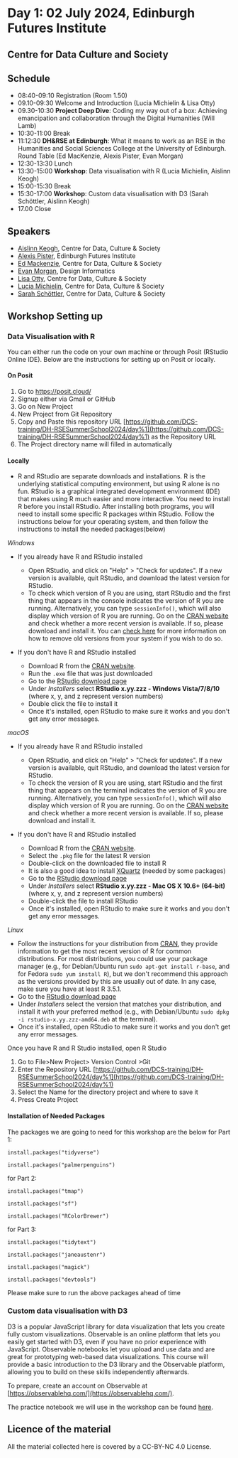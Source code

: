 # Day 1: 02 July 2024, Edinburgh Futures Institute

## Centre for Data Culture and Society

## Schedule

- 08:40-09:10 Registration (Room 1.50)
- 09.10-09:30 Welcome and Introduction (Lucia Michielin & Lisa Otty)
- 09.30-10:30 **Project Deep Dive**: Coding my way out of a box: Achieving emancipation and collaboration through the Digital Humanities (Will Lamb)
- 10:30-11:00 Break
- 11:12:30 **DH&RSE at Edinburgh**: What it means to work as an RSE in the Humanities and Social Sciences College at the University of Edinburgh. Round Table (Ed MacKenzie, Alexis Pister, Evan Morgan)
- 12:30-13:30 Lunch
- 13:30-15:00 **Workshop**: Data visualisation with R (Lucia Michielin, Aislinn Keogh)
- 15:00-15:30 Break
- 15:30-17:00 **Workshop**: Custom data visualisation with D3 (Sarah Schöttler, Aislinn Keogh)
- 17.00 Close

## Speakers

- [Aislinn Keogh](https://aislinnkeogh.github.io/), Centre for Data, Culture & Society
- [Alexis Pister](https://efi.ed.ac.uk/people/alexis-pister/), Edinburgh Futures Institute
- [Ed Mackenzie](https://efi.ed.ac.uk/people/ed-mackenzie/), Centre for Data, Culture & Society
- [Evan Morgan](https://www.designinformatics.org/person/evan-morgan/), Design Informatics
- [Lisa Otty](https://efi.ed.ac.uk/people/lisa-otty/), Centre for Data, Culture & Society
- [Lucia Michielin](https://efi.ed.ac.uk/people/lucia-michielin/), Centre for Data, Culture & Society
- [Sarah Schöttler](https://sarahschoettler.com/), Centre for Data, Culture & Society

## Workshop Setting up

### Data Visualisation with R

You can either run the code on your own machine or through Posit (RStudio Online IDE).
Below are the instructions for setting up on Posit or locally.

#### On Posit

1. Go to https://posit.cloud/
2. Signup either via Gmail or GitHub
3. Go on New Project
4. New Project from Git Repository
5. Copy and Paste this repository URL [https://github.com/DCS-training/DH-RSESummerSchool2024/day%1](https://github.com/DCS-training/DH-RSESummerSchool2024/day%1) as the Repository URL
6. The Project directory name will filled in automatically

#### Locally

- R and RStudio are separate downloads and installations. R is the underlying statistical computing environment, but using R alone is no fun. RStudio is a graphical integrated development environment (IDE) that makes using R much easier and more interactive. You need to install R before you install RStudio. After installing both programs, you will need to install some specific R packages within RStudio. Follow the instructions below for your operating system, and then follow the instructions to install the needed packages(below)

_Windows_

- If you already have R and RStudio installed

  - Open RStudio, and click on "Help" > "Check for updates". If a new version is available, quit RStudio, and download the latest version for RStudio.
  - To check which version of R you are using, start RStudio and the first thing that appears in the console indicates the version of R you are running. Alternatively, you can type `sessionInfo()`, which will also display which version of R you are running. Go on the [CRAN website](https://cran.r-project.org/bin/windows/base/) and check whether a more recent version is available. If so, please download and install it. You can [check here](https://cran.r-project.org/bin/windows/base/rw-FAQ.html#How-do-I-UNinstall-R_003f) for more information on how to remove old versions from your system if you wish to do so.

- If you don't have R and RStudio installed

  - Download R from the [CRAN website](https://cran.r-project.org/bin/windows/base/release.htm).
  - Run the `.exe` file that was just downloaded
  - Go to the [RStudio download page](https://www.rstudio.com/products/rstudio/download/#download)
  - Under _Installers_ select **RStudio x.yy.zzz - Windows Vista/7/8/10** (where x, y, and z represent version numbers)
  - Double click the file to install it
  - Once it's installed, open RStudio to make sure it works and you don't get any error messages.

_macOS_

- If you already have R and RStudio installed

  - Open RStudio, and click on "Help" > "Check for updates". If a new version is available, quit RStudio, and download the latest version for RStudio.
  - To check the version of R you are using, start RStudio and the first thing that appears on the terminal indicates the version of R you are running. Alternatively, you can type `sessionInfo()`, which will also display which version of R you are running. Go on the [CRAN website](https://cran.r-project.org/bin/macosx/) and check whether a more recent version is available. If so, please download and install it.

- If you don't have R and RStudio installed

  - Download R from the [CRAN website](https://cran.r-project.org/bin/macosx/).
  - Select the `.pkg` file for the latest R version
  - Double-click on the downloaded file to install R
  - It is also a good idea to install [XQuartz](https://www.xquartz.org/) (needed by some packages)
  - Go to the [RStudio download page](https://www.rstudio.com/products/rstudio/download/#download)
  - Under _Installers_ select **RStudio x.yy.zzz - Mac OS X 10.6+ (64-bit)** (where x, y, and z represent version numbers)
  - Double-click the file to install RStudio
  - Once it's installed, open RStudio to make sure it works and you don't get any error messages.

_Linux_

- Follow the instructions for your distribution from [CRAN](https://cloud.r-project.org/bin/linux), they provide information to get the most recent version of R for common distributions. For most distributions, you could use your package manager (e.g., for Debian/Ubuntu run `sudo apt-get install r-base`, and for Fedora `sudo yum install R`), but we don't recommend this approach as the versions provided by this are usually out of date. In any case, make sure you have at least R 3.5.1.
- Go to the [RStudio download page](https://www.rstudio.com/products/rstudio/download/#download)
- Under _Installers_ select the version that matches your distribution, and install it with your preferred method (e.g., with Debian/Ubuntu `sudo dpkg -i rstudio-x.yy.zzz-amd64.deb` at the terminal).
- Once it's installed, open RStudio to make sure it works and you don't get any
  error messages.

Once you have R and R Studio installed, open R Studio

1.  Go to File>New Project> Version Control >Git
2.  Enter the Repository URL [https://github.com/DCS-training/DH-RSESummerSchool2024/day%1](https://github.com/DCS-training/DH-RSESummerSchool2024/day%1)
3.  Select the Name for the directory project and where to save it
4.  Press Create Project

#### Installation of Needed Packages

The packages we are going to need for this workshop are the below
for Part 1:

`install.packages("tidyverse")`

`install.packages("palmerpenguins")`

for Part 2:

`install.packages("tmap")`

`install.packages("sf")`

`install.packages("RColorBrewer")`

for Part 3:

`install.packages("tidytext")`

`install.packages("janeaustenr")`

`install.packages("magick") `

`install.packages("devtools")`

Please make sure to run the above packages ahead of time

### Custom data visualisation with D3

D3 is a popular JavaScript library for data visualization that lets you create fully custom visualizations. Observable is an online platform that lets you easily get started with D3, even if you have no prior experience with JavaScript. Observable notebooks let you upload and use data and are great for prototyping web-based data visualizations. This course will provide a basic introduction to the D3 library and the Observable platform, allowing you to build on these skills independently afterwards.

To prepare, create an account on Observable at [https://observablehq.com/](https://observablehq.com/).

The practice notebook we will use in the workshop can be found [here](https://observablehq.com/d/6ac8a1513f364b1d).

## Licence of the material

All the material collected here is covered by a CC-BY-NC 4.0 License.
